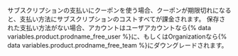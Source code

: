 サブスクリプションの支払いにクーポンを使う場合、クーポンが期限切れになると、支払い方法にサブスクリプションのコストすべてが課金されます。 保存された支払い方法がない場合、アカウントはユーザアカウントなら{% data variables.product.prodname_free_user %}に、もしくはOrganizationなら{% data variables.product.prodname_free_team %}にダウングレードされます。
